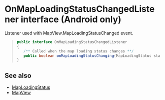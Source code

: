 
# OnMapLoadingStatusChangedListener interface (Android only)

Listener used with MapView.MapLoadingStatusChanged event.

>```java
> public interface OnMapLoadingStatusChangedListener
> {
>    /** Called when the map loading status changes **/
>    public boolean onMapLoadingStatusChanging(MapLoadingStatus status);
> }
>```

## See also

* [MapLoadingStatus](../MapLoadingStatus.md)
* [MapView](../MapView-class.md)